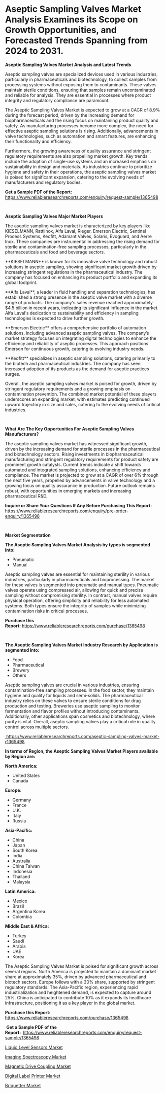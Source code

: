 <p><h1>Aseptic Sampling Valves Market Analysis Examines its Scope on Growth Opportunities, and Forecasted Trends Spanning from 2024 to 2031.</h1></p><p><strong>Aseptic Sampling Valves Market Analysis and Latest Trends</strong></p>
<p><p>Aseptic sampling valves are specialized devices used in various industries, particularly in pharmaceuticals and biotechnology, to collect samples from processing systems without exposing them to contaminants. These valves maintain sterile conditions, ensuring that samples remain uncontaminated and reliable for analysis. They are essential in processes where product integrity and regulatory compliance are paramount.</p><p>The Aseptic Sampling Valves Market is expected to grow at a CAGR of 8.9% during the forecast period, driven by the increasing demand for biopharmaceuticals and the rising focus on maintaining product quality and safety. As manufacturing processes become more complex, the need for effective aseptic sampling solutions is rising. Additionally, advancements in valve technologies, such as automation and smart features, are enhancing their functionality and efficiency.</p><p>Furthermore, the growing awareness of quality assurance and stringent regulatory requirements are also propelling market growth. Key trends include the adoption of single-use systems and an increased emphasis on sustainability in design and materials. As industries continue to prioritize hygiene and safety in their operations, the aseptic sampling valves market is poised for significant expansion, catering to the evolving needs of manufacturers and regulatory bodies.</p></p>
<p><strong>Get a Sample PDF of the Report:&nbsp;</strong> <a href="https://www.reliableresearchreports.com/enquiry/request-sample/1365498?utm_campaign=1781&utm_medium=2&utm_source=Github&utm_content=ia&utm_term=29102024&utm_id=aseptic-sampling-valves">https://www.reliableresearchreports.com/enquiry/request-sample/1365498</a></p>
<p>&nbsp;</p>
<p><strong>Aseptic Sampling Valves Major Market Players</strong></p>
<p><p>The aseptic sampling valves market is characterized by key players like KIESELMANN, Rattiinox, Alfa Laval, Rieger, Emerson Electric, Sentinel Process Systems, Keofitt, Adamant Valves, Solaris, Evoguard, and Aerre Inox. These companies are instrumental in addressing the rising demand for sterile and contamination-free sampling processes, particularly in the pharmaceuticals and food and beverage sectors.</p><p>**KIESELMANN** is known for its innovative valve technology and robust solutions in aseptic sampling, showing significant market growth driven by increasing stringent regulations in the pharmaceutical industry. The company has focused on enhancing its product portfolio and expanding its global footprint.</p><p>**Alfa Laval**, a leader in fluid handling and separation technologies, has established a strong presence in the aseptic valve market with a diverse range of products. The company's sales revenue reached approximately $4.5 billion in recent years, indicating its significant influence in the market. Alfa Laval's dedication to sustainability and efficiency in sampling technologies is expected to drive further growth.</p><p>**Emerson Electric** offers a comprehensive portfolio of automation solutions, including advanced aseptic sampling valves. The company’s market strategy focuses on integrating digital technologies to enhance the efficiency and reliability of aseptic processes. This approach positions Emerson for continuous growth, catering to evolving industry needs.</p><p>**Keofitt** specializes in aseptic sampling solutions, catering primarily to the biotech and pharmaceutical industries. The company has seen increased adoption of its products as the demand for aseptic practices surges.</p><p>Overall, the aseptic sampling valves market is poised for growth, driven by stringent regulatory requirements and a growing emphasis on contamination prevention. The combined market potential of these players underscores an expanding market, with estimates predicting continued upward trajectory in size and sales, catering to the evolving needs of critical industries.</p></p>
<p>&nbsp;</p>
<p><strong>What Are The Key Opportunities For Aseptic Sampling Valves Manufacturers?</strong></p>
<p><p>The aseptic sampling valves market has witnessed significant growth, driven by the increasing demand for sterile processes in the pharmaceutical and biotechnology sectors. Rising investments in biopharmaceutical manufacturing and stringent regulatory requirements for product safety are prominent growth catalysts. Current trends indicate a shift towards automated and integrated sampling solutions, enhancing efficiency and compliance. The market is projected to grow at a CAGR of over 6% through the next five years, propelled by advancements in valve technology and a growing focus on quality assurance in production. Future outlook remains robust, with opportunities in emerging markets and increasing pharmaceutical R&D.</p></p>
<p><strong>Inquire or Share Your Questions If Any Before Purchasing This Report:</strong> <a href="https://www.reliableresearchreports.com/enquiry/pre-order-enquiry/1365498?utm_campaign=1781&utm_medium=2&utm_source=Github&utm_content=ia&utm_term=29102024&utm_id=aseptic-sampling-valves">https://www.reliableresearchreports.com/enquiry/pre-order-enquiry/1365498</a></p>
<p>&nbsp;</p>
<p><strong>Market Segmentation</strong></p>
<p><strong>The Aseptic Sampling Valves Market Analysis by types is segmented into:</strong></p>
<p><ul><li>Pneumatic</li><li>Manual</li></ul></p>
<p><p>Aseptic sampling valves are essential for maintaining sterility in various industries, particularly in pharmaceuticals and bioprocessing. The market for these valves is segmented into pneumatic and manual types. Pneumatic valves operate using compressed air, allowing for quick and precise sampling without compromising sterility. In contrast, manual valves require physical operation, offering simplicity and reliability for less automated systems. Both types ensure the integrity of samples while minimizing contamination risks in critical processes.</p></p>
<p><strong>Purchase this Report:&nbsp;</strong><a href="https://www.reliableresearchreports.com/purchase/1365498?utm_campaign=1781&utm_medium=2&utm_source=Github&utm_content=ia&utm_term=29102024&utm_id=aseptic-sampling-valves">https://www.reliableresearchreports.com/purchase/1365498</a></p>
<p>&nbsp;</p>
<p><strong>The Aseptic Sampling Valves Market Industry Research by Application is segmented into:</strong></p>
<p><ul><li>Food</li><li>Pharmaceutical</li><li>Brewery</li><li>Others</li></ul></p>
<p><p>Aseptic sampling valves are crucial in various industries, ensuring contamination-free sampling processes. In the food sector, they maintain hygiene and quality for liquids and semi-solids. The pharmaceutical industry relies on these valves to ensure sterile conditions for drug production and testing. Breweries use aseptic sampling to monitor fermentation and flavor profiles without introducing contaminants. Additionally, other applications span cosmetics and biotechnology, where purity is vital. Overall, aseptic sampling valves play a critical role in quality control across multiple sectors.</p></p>
<p><a href="https://www.reliableresearchreports.com/aseptic-sampling-valves-market-r1365498?utm_campaign=1781&utm_medium=2&utm_source=Github&utm_content=ia&utm_term=29102024&utm_id=aseptic-sampling-valves">&nbsp;https://www.reliableresearchreports.com/aseptic-sampling-valves-market-r1365498</a></p>
<p><strong>In terms of Region, the Aseptic Sampling Valves Market Players available by Region are:</strong></p>
<p>
    <p> <strong> North America: </strong>
        <ul>
            <li>United States</li>
            <li>Canada</li>
        </ul>
        </p> 
    <p> <strong> Europe: </strong>
        <ul>
            <li>Germany</li>
            <li>France</li>
            <li>U.K.</li>
            <li>Italy</li>
            <li>Russia</li>
        </ul>
        </p> 
    <p> <strong> Asia-Pacific: </strong>
        <ul>
            <li>China</li>
            <li>Japan</li>
            <li>South Korea</li>
            <li>India</li>
            <li>Australia</li>
            <li>China Taiwan</li>
            <li>Indonesia</li>
            <li>Thailand</li>
            <li>Malaysia</li>
        </ul>
        </p> 
    <p> <strong> Latin America: </strong>
        <ul>
            <li>Mexico</li>
            <li>Brazil</li>
            <li>Argentina Korea</li>
            <li>Colombia</li>
        </ul>
        </p> 
    <p> <strong> Middle East & Africa: </strong>
        <ul>
            <li>Turkey</li>
            <li>Saudi</li>
            <li>Arabia</li>
            <li>UAE</li>
            <li>Korea</li>
        </ul>
    </p>
    </p>
<p><p>The Aseptic Sampling Valves Market is poised for significant growth across several regions. North America is projected to maintain a dominant market share at approximately 35%, driven by advanced pharmaceutical and biotech sectors. Europe follows with a 30% share, supported by stringent regulatory standards. The Asia-Pacific region, experiencing rapid industrialization and heightened demand, is expected to capture around 25%. China is anticipated to contribute 10% as it expands its healthcare infrastructure, positioning it as a key player in the global market.</p></p>
<p><strong>Purchase this Report: </strong><a href="https://www.reliableresearchreports.com/purchase/1365498?utm_campaign=1781&utm_medium=2&utm_source=Github&utm_content=ia&utm_term=29102024&utm_id=aseptic-sampling-valves">https://www.reliableresearchreports.com/purchase/1365498</a></p>
<p>&nbsp;<strong>Get a Sample PDF of the Report:&nbsp;&nbsp;</strong><a href="https://www.reliableresearchreports.com/enquiry/request-sample/1365498?utm_campaign=1781&utm_medium=2&utm_source=Github&utm_content=ia&utm_term=29102024&utm_id=aseptic-sampling-valves">https://www.reliableresearchreports.com/enquiry/request-sample/1365498</a></p>
<p><strong></strong></p>
<p><p><a href="https://www.linkedin.com/pulse/liquid-level-sensors-market-regional-outlook-competition-2024-2031-ed5kc?utm_campaign=1781&utm_medium=2&utm_source=Github&utm_content=ia&utm_term=29102024&utm_id=aseptic-sampling-valves">Liquid Level Sensors Market</a></p><p><a href="https://www.linkedin.com/pulse/imaging-spectroscopy-market-essentials-key-players-demand-u2eae?utm_campaign=1781&utm_medium=2&utm_source=Github&utm_content=ia&utm_term=29102024&utm_id=aseptic-sampling-valves">Imaging Spectroscopy Market</a></p><p><a href="https://www.linkedin.com/pulse/competitive-intelligence-magnetic-drive-coupling-market-whwle?utm_campaign=1781&utm_medium=2&utm_source=Github&utm_content=ia&utm_term=29102024&utm_id=aseptic-sampling-valves">Magnetic Drive Coupling Market</a></p><p><a href="https://www.linkedin.com/pulse/digital-label-printer-market-outlook-forecast-from-2024-2031-uuxye?utm_campaign=1781&utm_medium=2&utm_source=Github&utm_content=ia&utm_term=29102024&utm_id=aseptic-sampling-valves">Digital Label Printer Market</a></p><p><a href="https://www.linkedin.com/pulse/emerging-briquetter-market-opportunities-analysis-investors-stpje?utm_campaign=1781&utm_medium=2&utm_source=Github&utm_content=ia&utm_term=29102024&utm_id=aseptic-sampling-valves">Briquetter Market</a></p></p>
